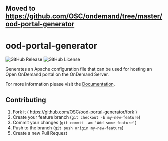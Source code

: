 ## Moved to https://github.com/OSC/ondemand/tree/master/ood-portal-generator

# ood-portal-generator

![GitHub Release](https://img.shields.io/github/release/osc/ood-portal-generator.svg)
![GitHub License](https://img.shields.io/github/license/osc/ood-portal-generator.svg)

Generates an Apache configuration file that can be used for hosting an Open
OnDemand portal on the OnDemand Server.

For more information please visit the
[Documentation](https://osc.github.io/ood-documentation/master/infrastructure/ood-portal-generator.html).

## Contributing

1. Fork it ( https://github.com/OSC/ood-portal-generator/fork  )
2. Create your feature branch (`git checkout -b my-new-feature`)
3. Commit your changes (`git commit -am 'Add some feature'`)
4. Push to the branch (`git push origin my-new-feature`)
5. Create a new Pull Request
